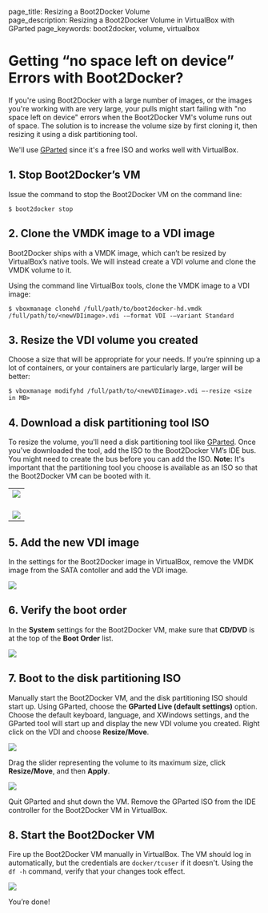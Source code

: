 page_title: Resizing a Boot2Docker Volume	
page_description: Resizing a Boot2Docker Volume in VirtualBox with GParted
page_keywords: boot2docker, volume, virtualbox

# Getting “no space left on device” Errors with Boot2Docker?

If you're using Boot2Docker with a large number of images, or the images you're working 
with are very large, your pulls might start failing with "no space left on device" errors when
the Boot2Docker VM's volume runs out of space. The solution is to increase the volume size by 
first cloning it, then resizing it using a disk partitioning tool. 

We'll use [GParted](http://gparted.sourceforge.net/download.php/index.php) 
since it's a free ISO and works well with VirtualBox.

## 1. Stop Boot2Docker’s VM

Issue the command to stop the Boot2Docker VM on the command line:

    $ boot2docker stop 

## 2. Clone the VMDK image to a VDI image

Boot2Docker ships with a VMDK image, which can’t be resized by VirtualBox’s native tools. We will 
instead create a VDI volume and clone the VMDK volume to it. 

Using the command line VirtualBox tools, clone the VMDK image to a VDI image:

    $ vboxmanage clonehd /full/path/to/boot2docker-hd.vmdk /full/path/to/<newVDIimage>.vdi -—format VDI -—variant Standard

## 3. Resize the VDI volume you created

Choose a size that will be appropriate for your needs. If you’re spinning up a lot of containers, 
or your containers are particularly large, larger will be better:

    $ vboxmanage modifyhd /full/path/to/<newVDIimage>.vdi —-resize <size in MB>

## 4. Download a disk partitioning tool ISO 

To resize the volume, you'll need a disk partitioning tool like [GParted](http://gparted.sourceforge.net/download.php/). 
Once you've downloaded the tool, add the ISO to the Boot2Docker VM’s IDE bus. 
You might need to create the bus before you can add the ISO. **Note:** It's 
important that the partitioning tool you choose is available as an ISO so that 
the Boot2Docker VM can be booted with it.

<table>
	<tr>
		<td><img src="/articles/b2d_volume_images/add_new_controller.png"><br><br></td>
	</tr>
	<tr>
		<td><img src="/articles/b2d_volume_images/add_cd.png"></td>
	</tr>
</table>

## 5. Add the new VDI image 

In the settings for the Boot2Docker image in VirtualBox, remove the VMDK image from 
the SATA contoller and add the VDI image.

<img src="/articles/b2d_volume_images/add_volume.png">

## 6. Verify the boot order

In the **System** settings for the Boot2Docker VM, make sure that **CD/DVD** is at 
the top of the **Boot Order** list.

<img src="/articles/b2d_volume_images/boot_order.png">

## 7. Boot to the disk partitioning ISO

Manually start the Boot2Docker VM, and the disk partitioning ISO should start up. 
Using GParted, choose the **GParted Live (default settings)** option. Choose the 
default keyboard, language, and XWindows settings, and the GParted tool will start 
up and display the new VDI volume you created. Right click on the VDI and choose 
**Resize/Move**. 

<img src="/articles/b2d_volume_images/gparted.png">

Drag the slider representing the volume to its maximum size, click **Resize/Move**, 
and then **Apply**. 

<img src="/articles/b2d_volume_images/gparted2.png">

Quit GParted and shut down the VM. Remove the GParted ISO from the IDE controller for 
the Boot2Docker VM in VirtualBox.

## 8. Start the Boot2Docker VM 

Fire up the Boot2Docker VM manually in VirtualBox. The VM should log in automatically, but the credentials are ``docker/tcuser`` if it doesn't. Using the ``df -h`` command, verify that your changes took effect.

<img src="/images/b2d_volume_images/verify.png">

You’re done!


